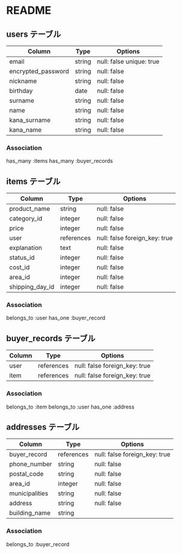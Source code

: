 # README

## users テーブル
| Column             | Type   | Options                  |
| ------------------ | ------ | -----------              |
| email              | string | null: false unique: true |
| encrypted_password | string | null: false              |
| nickname           | string | null: false              |
| birthday           | date   | null: false              |
| surname            | string | null: false              |
| name               | string | null: false              |
| kana_surname       | string | null: false              |
| kana_name          | string | null: false              |

### Association

has_many :items
has_many :buyer_records

## items テーブル

| Column             | Type       | Options                       |
| ------             | ------     | -----------                   |
| product_name       | string     | null: false                   |
| category_id        | integer    | null: false                   |
| price              | integer    | null: false                   |
| user               | references | null: false foreign_key: true |
| explanation        | text       | null: false                   |
| status_id          | integer    | null: false                   |
| cost_id            | integer    | null: false                   |
| area_id            | integer    | null: false                   |
| shipping_day_id            | integer    | null: false                   |

### Association
belongs_to :user
has_one :buyer_record


## buyer_records テーブル

| Column            | Type       | Options                       |
| ------            | ------     | -----------                   |
| user              | references | null: false foreign_key: true |
| item              | references | null: false foreign_key: true |


### Association
belongs_to :item
belongs_to :user
has_one :address




## addresses テーブル



| Column            | Type       | Options                       |
| ------            | ------     | -----------                   |
| buyer_record      | references | null: false foreign_key: true |
| phone_number      | string     | null: false                   |
| postal_code       | string     | null: false                   |
| area_id           | integer    | null: false                   |
| municipalities    | string     | null: false                   |
| address           | string     | null: false                   |
| building_name     | string     |                               |


### Association
belongs_to :buyer_record
